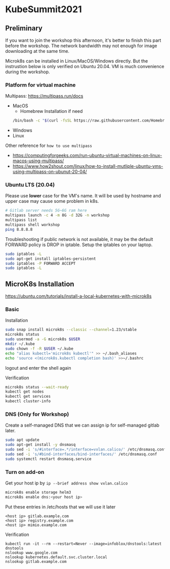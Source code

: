# KubeSummit2021

## Preliminary

If you want to join the workshop this afternoon, it's better to finish this part before the workshop. The network bandwidth may not enough for image downloading at the same time. 

Microk8s can be installed in Linux/MacOS/Windows directly. But the instrustion below is only verified on Ubuntu 20.04. VM is much convenience during the workshop.

### Platform for virtual machine

Multipass: https://multipass.run/docs

* MacOS
  * Homebrew Installation if need
  ``` bash
  /bin/bash -c "$(curl -fsSL https://raw.githubusercontent.com/Homebrew/install/master/install.sh)"
  ```
* Windows
* Linux

Other reference for `how to use multipass`
* https://computingforgeeks.com/run-ubuntu-virtual-machines-on-linux-macos-using-multipass/
* https://www.how2shout.com/linux/how-to-install-mutliple-ubuntu-vms-using-multipass-on-ubunut-20-04/

### Ubuntu LTS (20.04)

Please use **lower** case for the VM's name. It will be used by hostname and upper case may cause some problem in k8s.

```bash
# Gitlab server needs 5G~6G ram here
multipass launch -c 4 -m 8G -d 32G -n workshop
multipass list
multipass shell workshop
ping 8.8.8.8
```

Troubleshooting
if public network is not available, it may be the default FORWARD policy is DROP in iptable. Setup the iptables on your laptop.

```bash
sudo iptables -L
sudo apt-get install iptables-persistent
sudo iptables -P FORWARD ACCEPT
sudo iptables -L
```

## MicroK8s Installation

https://ubuntu.com/tutorials/install-a-local-kubernetes-with-microk8s

### Basic

Installation

```bash
sudo snap install microk8s --classic --channel=1.23/stable
microk8s status
sudo usermod -a -G microk8s $USER
mkdir ~/.kube
sudo chown -f -R $USER ~/.kube
echo "alias kubectl='microk8s kubectl'" >> ~/.bash_aliases
echo 'source <(microk8s.kubectl completion bash)' >>~/.bashrc
```
logout and enter the shell again

Verification

```bash
microk8s status --wait-ready
kubectl get nodes
kubectl get services
kubectl cluster-info
```

### DNS (Only for Workshop)

Create a self-managed DNS that we can assign ip for self-managed gitlab later.

```bash
sudo apt update
sudo apt-get install -y dnsmasq
sudo sed -i 's/#interface=.*/interface=vxlan.calico/' /etc/dnsmasq.conf
sudo sed -i 's/#bind-interfaces/bind-interfaces/' /etc/dnsmasq.conf
sudo systemctl restart dnsmasq.service
```

### Turn on add-on

Get your host ip by `ip --brief address show vxlan.calico`

```bash
microk8s enable storage helm3
microk8s enable dns:<your host ip>
```

Put these entries in /etc/hosts that we will use it later
```text
<host ip> gitlab.example.com
<host ip> registry.example.com
<host ip> mimio.example.com
```

Verification
```
kubectl run -it --rm --restart=Never --image=infoblox/dnstools:latest dnstools
nslookup www.google.com
nslookup kubernetes.default.svc.cluster.local
nslookup gitlab.example.com
```

